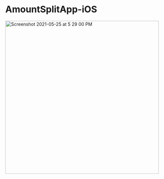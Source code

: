 # AmountSplitApp-iOS
<img width="480" alt="Screenshot 2021-05-25 at 5 29 00 PM" src="https://user-images.githubusercontent.com/72858063/119499846-c302b780-bd84-11eb-82a6-5ef9d1faaae8.png">

